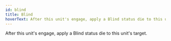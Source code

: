 ```yaml
---
id: blind
title: Blind
hoverText: After this unit's engage, apply a Blind status die to this unit's target.
---
```


After this unit's engage, apply a Blind status die to this unit's target.
